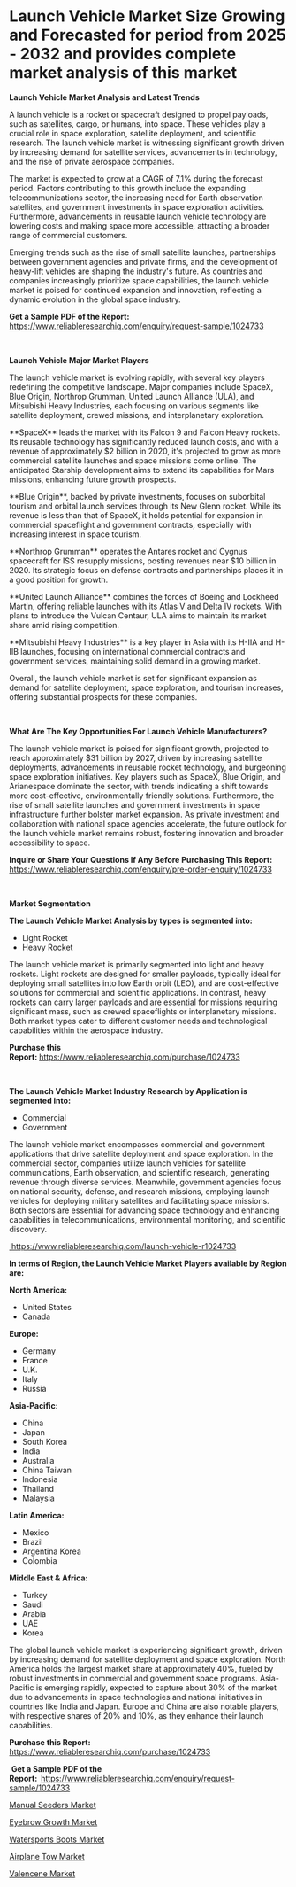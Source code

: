 <p><h1>Launch Vehicle Market Size Growing and Forecasted for period from 2025 - 2032 and provides complete market analysis of this market</h1></p><p><strong>Launch Vehicle Market Analysis and Latest Trends</strong></p>
<p><p>A launch vehicle is a rocket or spacecraft designed to propel payloads, such as satellites, cargo, or humans, into space. These vehicles play a crucial role in space exploration, satellite deployment, and scientific research. The launch vehicle market is witnessing significant growth driven by increasing demand for satellite services, advancements in technology, and the rise of private aerospace companies.</p><p>The market is expected to grow at a CAGR of 7.1% during the forecast period. Factors contributing to this growth include the expanding telecommunications sector, the increasing need for Earth observation satellites, and government investments in space exploration activities. Furthermore, advancements in reusable launch vehicle technology are lowering costs and making space more accessible, attracting a broader range of commercial customers.</p><p>Emerging trends such as the rise of small satellite launches, partnerships between government agencies and private firms, and the development of heavy-lift vehicles are shaping the industry's future. As countries and companies increasingly prioritize space capabilities, the launch vehicle market is poised for continued expansion and innovation, reflecting a dynamic evolution in the global space industry.</p></p>
<p><strong>Get a Sample PDF of the Report:&nbsp;</strong> <a href="https://www.reliableresearchiq.com/enquiry/request-sample/1024733?utm_campaign=1137&utm_medium=2&utm_source=Github&utm_content=ia&utm_term=06032025&utm_id=launch-vehicle">https://www.reliableresearchiq.com/enquiry/request-sample/1024733</a></p>
<p>&nbsp;</p>
<p><strong>Launch Vehicle Major Market Players</strong></p>
<p><p>The launch vehicle market is evolving rapidly, with several key players redefining the competitive landscape. Major companies include SpaceX, Blue Origin, Northrop Grumman, United Launch Alliance (ULA), and Mitsubishi Heavy Industries, each focusing on various segments like satellite deployment, crewed missions, and interplanetary exploration.</p><p>**SpaceX** leads the market with its Falcon 9 and Falcon Heavy rockets. Its reusable technology has significantly reduced launch costs, and with a revenue of approximately $2 billion in 2020, it's projected to grow as more commercial satellite launches and space missions come online. The anticipated Starship development aims to extend its capabilities for Mars missions, enhancing future growth prospects.</p><p>**Blue Origin**, backed by private investments, focuses on suborbital tourism and orbital launch services through its New Glenn rocket. While its revenue is less than that of SpaceX, it holds potential for expansion in commercial spaceflight and government contracts, especially with increasing interest in space tourism.</p><p>**Northrop Grumman** operates the Antares rocket and Cygnus spacecraft for ISS resupply missions, posting revenues near $10 billion in 2020. Its strategic focus on defense contracts and partnerships places it in a good position for growth.</p><p>**United Launch Alliance** combines the forces of Boeing and Lockheed Martin, offering reliable launches with its Atlas V and Delta IV rockets. With plans to introduce the Vulcan Centaur, ULA aims to maintain its market share amid rising competition.</p><p>**Mitsubishi Heavy Industries** is a key player in Asia with its H-IIA and H-IIB launches, focusing on international commercial contracts and government services, maintaining solid demand in a growing market. </p><p>Overall, the launch vehicle market is set for significant expansion as demand for satellite deployment, space exploration, and tourism increases, offering substantial prospects for these companies.</p></p>
<p>&nbsp;</p>
<p><strong>What Are The Key Opportunities For Launch Vehicle Manufacturers?</strong></p>
<p><p>The launch vehicle market is poised for significant growth, projected to reach approximately $31 billion by 2027, driven by increasing satellite deployments, advancements in reusable rocket technology, and burgeoning space exploration initiatives. Key players such as SpaceX, Blue Origin, and Arianespace dominate the sector, with trends indicating a shift towards more cost-effective, environmentally friendly solutions. Furthermore, the rise of small satellite launches and government investments in space infrastructure further bolster market expansion. As private investment and collaboration with national space agencies accelerate, the future outlook for the launch vehicle market remains robust, fostering innovation and broader accessibility to space.</p></p>
<p><strong>Inquire or Share Your Questions If Any Before Purchasing This Report:</strong> <a href="https://www.reliableresearchiq.com/enquiry/pre-order-enquiry/1024733?utm_campaign=1137&utm_medium=2&utm_source=Github&utm_content=ia&utm_term=06032025&utm_id=launch-vehicle">https://www.reliableresearchiq.com/enquiry/pre-order-enquiry/1024733</a></p>
<p>&nbsp;</p>
<p><strong>Market Segmentation</strong></p>
<p><strong>The Launch Vehicle Market Analysis by types is segmented into:</strong></p>
<p><ul><li>Light Rocket</li><li>Heavy Rocket</li></ul></p>
<p><p>The launch vehicle market is primarily segmented into light and heavy rockets. Light rockets are designed for smaller payloads, typically ideal for deploying small satellites into low Earth orbit (LEO), and are cost-effective solutions for commercial and scientific applications. In contrast, heavy rockets can carry larger payloads and are essential for missions requiring significant mass, such as crewed spaceflights or interplanetary missions. Both market types cater to different customer needs and technological capabilities within the aerospace industry.</p></p>
<p><strong>Purchase this Report:&nbsp;</strong><a href="https://www.reliableresearchiq.com/purchase/1024733?utm_campaign=1137&utm_medium=2&utm_source=Github&utm_content=ia&utm_term=06032025&utm_id=launch-vehicle">https://www.reliableresearchiq.com/purchase/1024733</a></p>
<p>&nbsp;</p>
<p><strong>The Launch Vehicle Market Industry Research by Application is segmented into:</strong></p>
<p><ul><li>Commercial</li><li>Government</li></ul></p>
<p><p>The launch vehicle market encompasses commercial and government applications that drive satellite deployment and space exploration. In the commercial sector, companies utilize launch vehicles for satellite communications, Earth observation, and scientific research, generating revenue through diverse services. Meanwhile, government agencies focus on national security, defense, and research missions, employing launch vehicles for deploying military satellites and facilitating space missions. Both sectors are essential for advancing space technology and enhancing capabilities in telecommunications, environmental monitoring, and scientific discovery.</p></p>
<p><a href="https://www.reliableresearchiq.com/launch-vehicle-r1024733?utm_campaign=1137&utm_medium=2&utm_source=Github&utm_content=ia&utm_term=06032025&utm_id=launch-vehicle">&nbsp;https://www.reliableresearchiq.com/launch-vehicle-r1024733</a></p>
<p><strong>In terms of Region, the Launch Vehicle Market Players available by Region are:</strong></p>
<p>
    <p> <strong> North America: </strong>
        <ul>
            <li>United States</li>
            <li>Canada</li>
        </ul>
        </p> 
    <p> <strong> Europe: </strong>
        <ul>
            <li>Germany</li>
            <li>France</li>
            <li>U.K.</li>
            <li>Italy</li>
            <li>Russia</li>
        </ul>
        </p> 
    <p> <strong> Asia-Pacific: </strong>
        <ul>
            <li>China</li>
            <li>Japan</li>
            <li>South Korea</li>
            <li>India</li>
            <li>Australia</li>
            <li>China Taiwan</li>
            <li>Indonesia</li>
            <li>Thailand</li>
            <li>Malaysia</li>
        </ul>
        </p> 
    <p> <strong> Latin America: </strong>
        <ul>
            <li>Mexico</li>
            <li>Brazil</li>
            <li>Argentina Korea</li>
            <li>Colombia</li>
        </ul>
        </p> 
    <p> <strong> Middle East & Africa: </strong>
        <ul>
            <li>Turkey</li>
            <li>Saudi</li>
            <li>Arabia</li>
            <li>UAE</li>
            <li>Korea</li>
        </ul>
    </p>
    </p>
<p><p>The global launch vehicle market is experiencing significant growth, driven by increasing demand for satellite deployment and space exploration. North America holds the largest market share at approximately 40%, fueled by robust investments in commercial and government space programs. Asia-Pacific is emerging rapidly, expected to capture about 30% of the market due to advancements in space technologies and national initiatives in countries like India and Japan. Europe and China are also notable players, with respective shares of 20% and 10%, as they enhance their launch capabilities.</p></p>
<p><strong>Purchase this Report: </strong><a href="https://www.reliableresearchiq.com/purchase/1024733?utm_campaign=1137&utm_medium=2&utm_source=Github&utm_content=ia&utm_term=06032025&utm_id=launch-vehicle">https://www.reliableresearchiq.com/purchase/1024733</a></p>
<p>&nbsp;<strong>Get a Sample PDF of the Report:&nbsp;&nbsp;</strong><a href="https://www.reliableresearchiq.com/enquiry/request-sample/1024733?utm_campaign=1137&utm_medium=2&utm_source=Github&utm_content=ia&utm_term=06032025&utm_id=launch-vehicle">https://www.reliableresearchiq.com/enquiry/request-sample/1024733</a></p>
<p><strong></strong></p>
<p><p><a href="https://github.com/rutupueyed/Market-Research-Report-List-1/blob/main/manual-seeders-market.md?utm_campaign=1137&utm_medium=2&utm_source=Github&utm_content=ia&utm_term=06032025&utm_id=launch-vehicle">Manual Seeders Market</a></p><p><a href="https://github.com/altafvaraswj/Market-Research-Report-List-1/blob/main/eyebrow-growth-market.md?utm_campaign=1137&utm_medium=2&utm_source=Github&utm_content=ia&utm_term=06032025&utm_id=launch-vehicle">Eyebrow Growth Market</a></p><p><a href="https://github.com/hurstsaqibyl/Market-Research-Report-List-1/blob/main/watersports-boots-market.md?utm_campaign=1137&utm_medium=2&utm_source=Github&utm_content=ia&utm_term=06032025&utm_id=launch-vehicle">Watersports Boots Market</a></p><p><a href="https://github.com/paullsiskec4/Market-Research-Report-List-1/blob/main/airplane-tow-market.md?utm_campaign=1137&utm_medium=2&utm_source=Github&utm_content=ia&utm_term=06032025&utm_id=launch-vehicle">Airplane Tow Market</a></p><p><a href="https://github.com/burnicndole/Market-Research-Report-List-1/blob/main/valencene-market.md?utm_campaign=1137&utm_medium=2&utm_source=Github&utm_content=ia&utm_term=06032025&utm_id=launch-vehicle">Valencene Market</a></p></p>